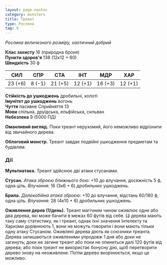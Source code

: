```yaml
---
layout: page-nontoc
category: monsters
title: Треант
type: Рослина
tag: 9
---
```


_Рослина величезного розміру, хаотичний добрий_

**Клас захисту** 16 (природна броня)   
**Пункти здоров'я** 138 (12к12 + 60)   
**Швидкість** 30 ф

| СИЛ     | СПР    | СТА     | ІНТ     | МДР     | ХАР     |
| ------- | ------ | ------- | ------- | ------- | ------- |
| 23 (+6) | 8 (-1) | 21 (+5) | 12 (+1) | 16 (+3) | 12 (+1) |

**Стійкість до ушкоджень** дробильні, колоті   
**Імунітет до ушкоджень** вогонь   
**Чуття** пасивне Сприйняття 13   
**Мови** спільна, друїдська, ельфійська, сильван   
**Небезпека** 9 (5000 ПД)

**Оманливий вигляд.** Поки треант нерухомий, його неможливо відрізнити від звичайного дерева.    

**Облоговий монстр.** Треант завдає подвійні ушкодження предметам та будівлям.

### Дії

**Мультиатака.** Треант здійснює дві атаки стусанами.    

**Стусан.** _Атака зброєю ближнього бою:_ +10 до влучання, досяжність 5 ф, одна ціль. _Влучання:_ 16 (3к6 + 6) дробильних ушкоджень.   

**Брила.** _Далекобійна атака зброєю:_ +10 до влучання, відстань 60/180 ф, одна ціль. _Влучання:_ 28 (4к10 + 6) дробильних ушкоджень.   

**Оживлення дерев (1/день).** Треант магічним чином оживлює одне або два дерева, які може бачити в межах 60 футів від себе. Ці дерева мають таку саму статистику, як і треант, однак їхні значення Інтелекту та Харизми дорівнюють 1, вони не можуть говорити і вони мають тільки одну атаку Стусаном. Оживлені дерева діють як союзники треанта. Дерева залишаються оживленими упродовж 1 дня або доки не загинуть; доки не загине треант або поки не опиниться далі 120 футів від дерева; або поки треант не використає бонусну дію, щоб перетворити дерево знову на неоживлене. Потім дерево вкорінюється, якщо це можливо.
